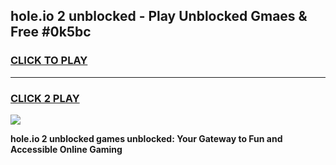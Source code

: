 
## hole.io 2 unblocked - Play Unblocked Gmaes & Free #0k5bc
<h3>
<a href="https://news.freeplayer.one?title=hole.io_2_unblocked&ref=24F">CLICK TO PLAY</a></h3>
<hr>

<h3>
<a href="https://news.freeplayer.one?title=hole.io_2_unblocked&ref=24F">CLICK 2 PLAY</a>
  
</h3>

<a href="https://news.freeplayer.one?title=hole.io_2_unblocked&ref=24F/"><img src="https://clearcache.store/games.png"></a>


**hole.io 2 unblocked games unblocked: Your Gateway to Fun and Accessible Online Gaming**
